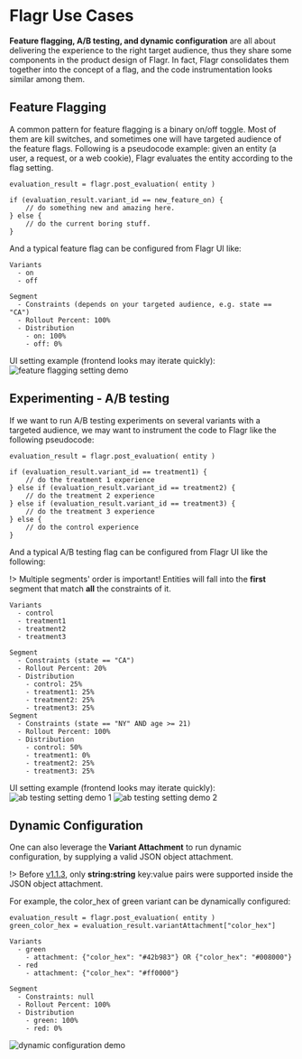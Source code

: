# Flagr Use Cases

**Feature flagging, A/B testing, and dynamic configuration** are all about delivering the experience to the right target audience,
thus they share some components in the product design of Flagr. In fact, Flagr consolidates them together into the concept of
a flag, and the code instrumentation looks similar among them.


## Feature Flagging

A common pattern for feature flagging is a binary on/off toggle. Most of them are kill switches, and sometimes one will have targeted audience of the feature flags. Following is a pseudocode example: given an entity (a user, a request, or a web cookie), Flagr evaluates the entity according to the flag setting.

```
evaluation_result = flagr.post_evaluation( entity )

if (evaluation_result.variant_id == new_feature_on) {
    // do something new and amazing here.
} else {
    // do the current boring stuff.
}
```

And a typical feature flag can be configured from Flagr UI like:

```
Variants
  - on
  - off

Segment
  - Constraints (depends on your targeted audience, e.g. state == "CA")
  - Rollout Percent: 100%
  - Distribution
    - on: 100%
    - off: 0%
```

UI setting example (frontend looks may iterate quickly):
![feature flagging setting demo](images/demo_ff.png)


## Experimenting - A/B testing

If we want to run A/B testing experiments on several variants with a targeted audience,
we may want to instrument the code to Flagr like the following pseudocode:

```
evaluation_result = flagr.post_evaluation( entity )

if (evaluation_result.variant_id == treatment1) {
    // do the treatment 1 experience
} else if (evaluation_result.variant_id == treatment2) {
    // do the treatment 2 experience
} else if (evaluation_result.variant_id == treatment3) {
    // do the treatment 3 experience
} else {
    // do the control experience
}
```

And a typical A/B testing flag can be configured from Flagr UI like the following:

!> Multiple segments' order is important! Entities will fall
into the **first** segment that match **all** the constraints of it.

```
Variants
  - control
  - treatment1
  - treatment2
  - treatment3

Segment
  - Constraints (state == "CA")
  - Rollout Percent: 20%
  - Distribution
    - control: 25%
    - treatment1: 25%
    - treatment2: 25%
    - treatment3: 25%
Segment
  - Constraints (state == "NY" AND age >= 21)
  - Rollout Percent: 100%
  - Distribution
    - control: 50%
    - treatment1: 0%
    - treatment2: 25%
    - treatment3: 25%
```

UI setting example (frontend looks may iterate quickly):
![ab testing setting demo 1](images/demo_exp1.png)
![ab testing setting demo 2](images/demo_exp2.png)


## Dynamic Configuration

One can also leverage the **Variant Attachment** to run dynamic configuration, by supplying a valid JSON object attachment.

!> Before [v1.1.3](https://github.com/checkr/flagr/releases/tag/1.1.3), only **string:string** key:value pairs were supported inside the JSON object attachment.

For example, the color_hex of green variant can be dynamically configured:

```
evaluation_result = flagr.post_evaluation( entity )
green_color_hex = evaluation_result.variantAttachment["color_hex"]
```

```
Variants
  - green
    - attachment: {"color_hex": "#42b983"} OR {"color_hex": "#008000"}
  - red
    - attachment: {"color_hex": "#ff0000"}

Segment
  - Constraints: null
  - Rollout Percent: 100%
  - Distribution
    - green: 100%
    - red: 0%
```

![dynamic configuration demo](images/demo_dynamic_configuration.png)
